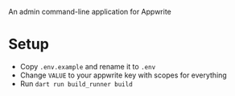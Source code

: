 An admin command-line application for Appwrite

# Setup

- Copy `.env.example` and rename it to `.env`
- Change `VALUE` to your appwrite key with scopes for everything
- Run `dart run build_runner build`
